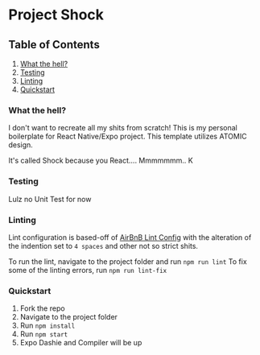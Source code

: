 # Project Shock

## Table of Contents
1. [What the hell?](#what-the-hell)
1. [Testing](#testing)
1. [Linting](#linting)
1. [Quickstart](#quickstart)

### What the hell?
I don't want to recreate all my shits from scratch! This is my personal boilerplate for React Native/Expo project. This template utilizes ATOMIC design.

It's called Shock because you React.... Mmmmmmm.. K

### Testing
Lulz no Unit Test for now

### Linting
Lint configuration is based-off of [AirBnB Lint Config](https://www.npmjs.com/package/eslint-config-airbnb) with the alteration of the indention set to `4 spaces` and other not so strict shits.

To run the lint, navigate to the project folder and run `npm run lint`
To fix some of the linting errors, run `npm run lint-fix`

### Quickstart
1. Fork the repo
1. Navigate to the project folder
1. Run `npm install`
1. Run `npm start`
1. Expo Dashie and Compiler will be up

